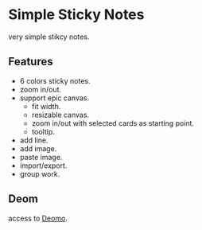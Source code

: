 # Simple Sticky Notes

very simple stikcy notes.

## Features

- 6 colors sticky notes.
- zoom in/out.
- support epic canvas.
  - fit width.
  - resizable canvas.
  - zoom in/out with selected cards as starting point.
  - tooltip.
- add line.
- add image.
- paste image.
- import/export.
- group work.

## Deom

access to [Deomo](https://redfe.github.io/simple-sticky-notes/).
